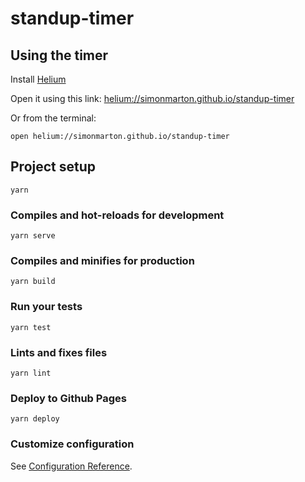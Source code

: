 # standup-timer

## Using the timer

Install [Helium](https://itunes.apple.com/us/app/helium/id1054607607)

Open it using this link: <a href="helium://simonmarton.github.io/standup-timer">helium://simonmarton.github.io/standup-timer</a>

Or from the terminal:
```
open helium://simonmarton.github.io/standup-timer
```

## Project setup
```
yarn
```

### Compiles and hot-reloads for development
```
yarn serve
```

### Compiles and minifies for production
```
yarn build
```

### Run your tests
```
yarn test
```

### Lints and fixes files
```
yarn lint
```

### Deploy to Github Pages
```
yarn deploy
```

### Customize configuration
See [Configuration Reference](https://cli.vuejs.org/config/).
